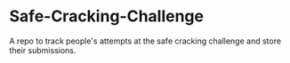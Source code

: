 # Safe-Cracking-Challenge
A repo to track people's attempts at the safe cracking challenge and store their submissions.  
